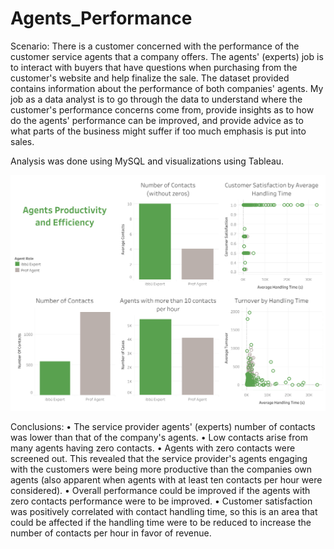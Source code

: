 # Agents_Performance

Scenario:
There is a customer concerned with the performance of the customer service agents that a company offers. 
The agents' (experts) job is to interact with buyers that have questions when purchasing from the customer's website and help finalize the sale. 
The dataset provided contains information about the performance of both companies' agents. 
My job as a data analyst is to go through the data to understand where the customer's performance concerns come from, 
  provide insights as to how do the agents' performance can be improved, 
  and provide advice as to what parts of the business might suffer if too much emphasis is put into sales.

Analysis was done using MySQL and visualizations using Tableau.

![](https://github.com/ElvisTorres/Agents_Performance/blob/main/Dashboard.png)

Conclusions:
•	The service provider agents' (experts) number of contacts was lower than that of the company's agents.
•	Low contacts arise from many agents having zero contacts.
•	Agents with zero contacts were screened out. This revealed that the service provider's agents engaging with the customers were being more productive than the companies own agents (also apparent when agents with at least ten contacts per hour were considered). 
•	Overall performance could be improved if the agents with zero contacts performance were to be improved.
•	Customer satisfaction was positively correlated with contact handling time, so this is an area that could be affected if the handling time were to be reduced to increase the number of contacts per hour in favor of revenue.
